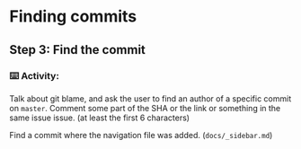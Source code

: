 # Finding commits

## Step 3: Find the commit 

### :keyboard: Activity: 

Talk about git blame, and ask the user to find an author of a specific commit on `master`. Comment some part of the SHA or the link or something in the same issue issue. (at least the first 6 characters)

Find a commit where the navigation file was added. (`docs/_sidebar.md`)